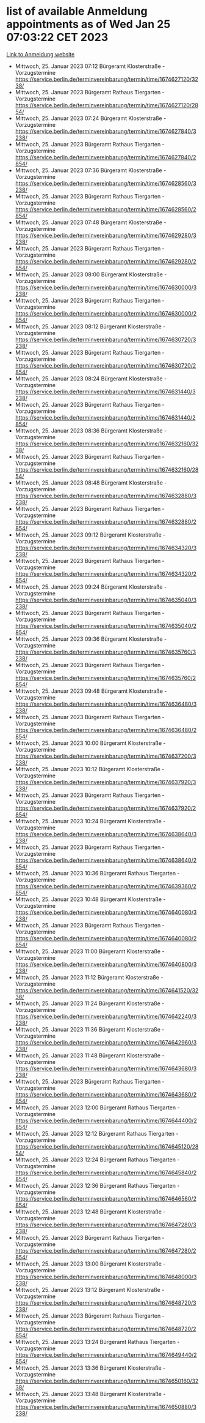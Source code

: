 # list of available Anmeldung appointments as of Wed Jan 25 07:03:22 CET 2023
[Link to Anmeldung website](https://service.berlin.de/terminvereinbarung/termin/tag.php?termin=0&anliegen[]=120686&dienstleisterlist=122210,122217,327316,122219,327312,122227,327314,122231,327346,122243,327348,122252,329742,122260,329745,122262,329748,122254,329751,122271,327278,122273,327274,122277,327276,330436,122280,327294,122282,327290,122284,327292,327539,122291,327270,122285,327266,122286,327264,122296,327268,150230,329760,122301,327282,122297,327286,122294,327284,122312,329763,122314,329775,122304,327330,122311,327334,122309,327332,122281,327352,122279,329772,122276,327324,122274,327326,122267,329766,122246,327318,122251,327320,122257,327322,122208,327298,122226,327300,121362,121364&herkunft=http%3A%2F%2Fservice.berlin.de%2Fdienstleistung%2F120686%2F)
- Mittwoch, 25. Januar 2023 07:12 Bürgeramt Klosterstraße - Vorzugstermine https://service.berlin.de/terminvereinbarung/termin/time/1674627120/3238/
- Mittwoch, 25. Januar 2023  Bürgeramt Rathaus Tiergarten - Vorzugstermine https://service.berlin.de/terminvereinbarung/termin/time/1674627120/2854/
- Mittwoch, 25. Januar 2023 07:24 Bürgeramt Klosterstraße - Vorzugstermine https://service.berlin.de/terminvereinbarung/termin/time/1674627840/3238/
- Mittwoch, 25. Januar 2023  Bürgeramt Rathaus Tiergarten - Vorzugstermine https://service.berlin.de/terminvereinbarung/termin/time/1674627840/2854/
- Mittwoch, 25. Januar 2023 07:36 Bürgeramt Klosterstraße - Vorzugstermine https://service.berlin.de/terminvereinbarung/termin/time/1674628560/3238/
- Mittwoch, 25. Januar 2023  Bürgeramt Rathaus Tiergarten - Vorzugstermine https://service.berlin.de/terminvereinbarung/termin/time/1674628560/2854/
- Mittwoch, 25. Januar 2023 07:48 Bürgeramt Klosterstraße - Vorzugstermine https://service.berlin.de/terminvereinbarung/termin/time/1674629280/3238/
- Mittwoch, 25. Januar 2023  Bürgeramt Rathaus Tiergarten - Vorzugstermine https://service.berlin.de/terminvereinbarung/termin/time/1674629280/2854/
- Mittwoch, 25. Januar 2023 08:00 Bürgeramt Klosterstraße - Vorzugstermine https://service.berlin.de/terminvereinbarung/termin/time/1674630000/3238/
- Mittwoch, 25. Januar 2023  Bürgeramt Rathaus Tiergarten - Vorzugstermine https://service.berlin.de/terminvereinbarung/termin/time/1674630000/2854/
- Mittwoch, 25. Januar 2023 08:12 Bürgeramt Klosterstraße - Vorzugstermine https://service.berlin.de/terminvereinbarung/termin/time/1674630720/3238/
- Mittwoch, 25. Januar 2023  Bürgeramt Rathaus Tiergarten - Vorzugstermine https://service.berlin.de/terminvereinbarung/termin/time/1674630720/2854/
- Mittwoch, 25. Januar 2023 08:24 Bürgeramt Klosterstraße - Vorzugstermine https://service.berlin.de/terminvereinbarung/termin/time/1674631440/3238/
- Mittwoch, 25. Januar 2023  Bürgeramt Rathaus Tiergarten - Vorzugstermine https://service.berlin.de/terminvereinbarung/termin/time/1674631440/2854/
- Mittwoch, 25. Januar 2023 08:36 Bürgeramt Klosterstraße - Vorzugstermine https://service.berlin.de/terminvereinbarung/termin/time/1674632160/3238/
- Mittwoch, 25. Januar 2023  Bürgeramt Rathaus Tiergarten - Vorzugstermine https://service.berlin.de/terminvereinbarung/termin/time/1674632160/2854/
- Mittwoch, 25. Januar 2023 08:48 Bürgeramt Klosterstraße - Vorzugstermine https://service.berlin.de/terminvereinbarung/termin/time/1674632880/3238/
- Mittwoch, 25. Januar 2023  Bürgeramt Rathaus Tiergarten - Vorzugstermine https://service.berlin.de/terminvereinbarung/termin/time/1674632880/2854/
- Mittwoch, 25. Januar 2023 09:12 Bürgeramt Klosterstraße - Vorzugstermine https://service.berlin.de/terminvereinbarung/termin/time/1674634320/3238/
- Mittwoch, 25. Januar 2023  Bürgeramt Rathaus Tiergarten - Vorzugstermine https://service.berlin.de/terminvereinbarung/termin/time/1674634320/2854/
- Mittwoch, 25. Januar 2023 09:24 Bürgeramt Klosterstraße - Vorzugstermine https://service.berlin.de/terminvereinbarung/termin/time/1674635040/3238/
- Mittwoch, 25. Januar 2023  Bürgeramt Rathaus Tiergarten - Vorzugstermine https://service.berlin.de/terminvereinbarung/termin/time/1674635040/2854/
- Mittwoch, 25. Januar 2023 09:36 Bürgeramt Klosterstraße - Vorzugstermine https://service.berlin.de/terminvereinbarung/termin/time/1674635760/3238/
- Mittwoch, 25. Januar 2023  Bürgeramt Rathaus Tiergarten - Vorzugstermine https://service.berlin.de/terminvereinbarung/termin/time/1674635760/2854/
- Mittwoch, 25. Januar 2023 09:48 Bürgeramt Klosterstraße - Vorzugstermine https://service.berlin.de/terminvereinbarung/termin/time/1674636480/3238/
- Mittwoch, 25. Januar 2023  Bürgeramt Rathaus Tiergarten - Vorzugstermine https://service.berlin.de/terminvereinbarung/termin/time/1674636480/2854/
- Mittwoch, 25. Januar 2023 10:00 Bürgeramt Klosterstraße - Vorzugstermine https://service.berlin.de/terminvereinbarung/termin/time/1674637200/3238/
- Mittwoch, 25. Januar 2023 10:12 Bürgeramt Klosterstraße - Vorzugstermine https://service.berlin.de/terminvereinbarung/termin/time/1674637920/3238/
- Mittwoch, 25. Januar 2023  Bürgeramt Rathaus Tiergarten - Vorzugstermine https://service.berlin.de/terminvereinbarung/termin/time/1674637920/2854/
- Mittwoch, 25. Januar 2023 10:24 Bürgeramt Klosterstraße - Vorzugstermine https://service.berlin.de/terminvereinbarung/termin/time/1674638640/3238/
- Mittwoch, 25. Januar 2023  Bürgeramt Rathaus Tiergarten - Vorzugstermine https://service.berlin.de/terminvereinbarung/termin/time/1674638640/2854/
- Mittwoch, 25. Januar 2023 10:36 Bürgeramt Rathaus Tiergarten - Vorzugstermine https://service.berlin.de/terminvereinbarung/termin/time/1674639360/2854/
- Mittwoch, 25. Januar 2023 10:48 Bürgeramt Klosterstraße - Vorzugstermine https://service.berlin.de/terminvereinbarung/termin/time/1674640080/3238/
- Mittwoch, 25. Januar 2023  Bürgeramt Rathaus Tiergarten - Vorzugstermine https://service.berlin.de/terminvereinbarung/termin/time/1674640080/2854/
- Mittwoch, 25. Januar 2023 11:00 Bürgeramt Klosterstraße - Vorzugstermine https://service.berlin.de/terminvereinbarung/termin/time/1674640800/3238/
- Mittwoch, 25. Januar 2023 11:12 Bürgeramt Klosterstraße - Vorzugstermine https://service.berlin.de/terminvereinbarung/termin/time/1674641520/3238/
- Mittwoch, 25. Januar 2023 11:24 Bürgeramt Klosterstraße - Vorzugstermine https://service.berlin.de/terminvereinbarung/termin/time/1674642240/3238/
- Mittwoch, 25. Januar 2023 11:36 Bürgeramt Klosterstraße - Vorzugstermine https://service.berlin.de/terminvereinbarung/termin/time/1674642960/3238/
- Mittwoch, 25. Januar 2023 11:48 Bürgeramt Klosterstraße - Vorzugstermine https://service.berlin.de/terminvereinbarung/termin/time/1674643680/3238/
- Mittwoch, 25. Januar 2023  Bürgeramt Rathaus Tiergarten - Vorzugstermine https://service.berlin.de/terminvereinbarung/termin/time/1674643680/2854/
- Mittwoch, 25. Januar 2023 12:00 Bürgeramt Rathaus Tiergarten - Vorzugstermine https://service.berlin.de/terminvereinbarung/termin/time/1674644400/2854/
- Mittwoch, 25. Januar 2023 12:12 Bürgeramt Rathaus Tiergarten - Vorzugstermine https://service.berlin.de/terminvereinbarung/termin/time/1674645120/2854/
- Mittwoch, 25. Januar 2023 12:24 Bürgeramt Rathaus Tiergarten - Vorzugstermine https://service.berlin.de/terminvereinbarung/termin/time/1674645840/2854/
- Mittwoch, 25. Januar 2023 12:36 Bürgeramt Rathaus Tiergarten - Vorzugstermine https://service.berlin.de/terminvereinbarung/termin/time/1674646560/2854/
- Mittwoch, 25. Januar 2023 12:48 Bürgeramt Klosterstraße - Vorzugstermine https://service.berlin.de/terminvereinbarung/termin/time/1674647280/3238/
- Mittwoch, 25. Januar 2023  Bürgeramt Rathaus Tiergarten - Vorzugstermine https://service.berlin.de/terminvereinbarung/termin/time/1674647280/2854/
- Mittwoch, 25. Januar 2023 13:00 Bürgeramt Klosterstraße - Vorzugstermine https://service.berlin.de/terminvereinbarung/termin/time/1674648000/3238/
- Mittwoch, 25. Januar 2023 13:12 Bürgeramt Klosterstraße - Vorzugstermine https://service.berlin.de/terminvereinbarung/termin/time/1674648720/3238/
- Mittwoch, 25. Januar 2023  Bürgeramt Rathaus Tiergarten - Vorzugstermine https://service.berlin.de/terminvereinbarung/termin/time/1674648720/2854/
- Mittwoch, 25. Januar 2023 13:24 Bürgeramt Rathaus Tiergarten - Vorzugstermine https://service.berlin.de/terminvereinbarung/termin/time/1674649440/2854/
- Mittwoch, 25. Januar 2023 13:36 Bürgeramt Klosterstraße - Vorzugstermine https://service.berlin.de/terminvereinbarung/termin/time/1674650160/3238/
- Mittwoch, 25. Januar 2023 13:48 Bürgeramt Klosterstraße - Vorzugstermine https://service.berlin.de/terminvereinbarung/termin/time/1674650880/3238/
